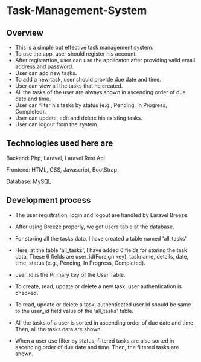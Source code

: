 # Task-Management-System

Overview
-----

- This is a simple but effective task management system. 
- To use the app, user should register his account. 
- After registartion, user can use the applicaton after providing valid email address and password. 
- User can add new tasks. 
- To add a new task, user should provide due date and time.
- User can view all the tasks that he created.
- All the tasks of the user are always shown in  ascending order of due date and time.
- User can filter his tasks by status (e.g., Pending, In Progress, Completed). 
- User can update, edit and delete his existing tasks.
- User can logout from the system.

Technologies used here are
---------------------------

Backend: Php, Laravel, Laravel Rest Api

Frontend: HTML, CSS, Javascript, BootStrap

Database: MySQL


Development process
-------------------

- The user registration, login and logout are handled by Laravel Breeze.

- After using Breeze properly, we got users table at the database.

- For storing all the tasks data, I have created a table named 'all_tasks'.

- Here, at the table 'all_tasks', I have added 6 fields for storing the task data. These 6 fields are user_id(Foreign key), taskname, details, date, time, status (e.g., Pending, In Progress, Completed).

- user_id is the Primary key of the User Table.

- To create, read, update or delete a new task, user authentication is checked. 

- To read, update or delete a task, authenticated user id should be same to the user_id field value of the 'all_tasks' table.

- All the tasks of a user is sorted in ascending order of due date and time. Then, all the tasks data are shown.

- When a user use  filter by status, filtered tasks are also sorted in ascending order of due date and time. Then, the filtered tasks are shown.




